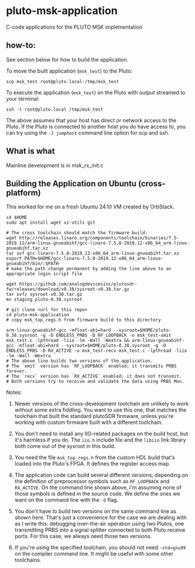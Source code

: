 # pluto-msk-application
C-code applications for the PLUTO MSK implementation 

## how-to:

See section below for how to build the application.

To move the built application (`msk_test`) to the Pluto:
```
scp msk_test root@pluto.local:/tmp/msk_test
```

To execute the application (`msk_test`) on the Pluto with output streamed to your terminal:
```
ssh -t root@pluto.local /tmp/msk_test
```

The above assumes that your host has direct or network access to the Pluto. If the Pluto is connected to another host you do have access to, you can try using the `-J jumphost` command line option for scp and ssh.

## What is what

Mainline development is in msk_rx_init.c

## Building the Application on Ubuntu (cross-platform)

This worked for me on a fresh Ubuntu 24.10 VM created by OrbStack.

```
cd $HOME
sudo apt install wget xz-utils git

# The cross toolchain should match the firmware build:
wget http://releases.linaro.org/components/toolchain/binaries/7.5-2019.12/arm-linux-gnueabihf/gcc-linaro-7.5.0-2019.12-x86_64_arm-linux-gnueabihf.tar.xz
tar xvf gcc-linaro-7.5.0-2019.12-x86_64_arm-linux-gnueabihf.tar.xz
export PATH=$HOME/gcc-linaro-7.5.0-2019.12-x86_64_arm-linux-gnueabihf/bin/:$PATH
# make the path change permanent by adding the line above to an appropriate login script file

wget https://github.com/analogdevicesinc/plutosdr-fw/releases/download/v0.38/sysroot-v0.38.tar.gz
tar xvfz sysroot-v0.38.tar.gz 
mv staging pluto-0.38.sysroot

# git clone <url for this repo>
cd pluto-msk-application
# copy msk_top_regs.h from firmware build to this directory

arm-linux-gnueabihf-gcc -mfloat-abi=hard --sysroot=$HOME/pluto-0.38.sysroot -g -D ENDLESS_PRBS -D RF_LOOPBACK -o msk_test-xmit msk_test.c -lpthread -liio -lm -Wall -Wextra && arm-linux-gnueabihf-gcc -mfloat-abi=hard --sysroot=$HOME/pluto-0.38.sysroot -g -D ENDLESS_PRBS -D RX_ACTIVE -o msk_test-recv msk_test.c -lpthread -liio -lm -Wall -Wextra
# The above line builds two versions of the application.
# The `xmit` version has `RF_LOOPBACK` enabled; it transmits PRBS forever.
# The `recv` version has `RX_ACTIVE` enabled; it does not transmit.
# Both versions try to receive and validate the data using PRBS Mon.
```

Notes:

1. Newer versions of the cross-development toolchain are unlikely to work without
some extra fiddling. You want to use this one, that matches the toolchain that built
the standard plutoSDR firmware, unless you're working with custom firmware built
with a different toolchain.

2. You don't need to install any IIO-related packages on the build host, but it's
harmless if you do. The `iio.h` include file and the `libiio` link library both
come out of the sysroot in this build.

3. You need the file `msk_top_regs.h` from the custom HDL build that's loaded into
the Pluto's FPGA. It defines the register access map.

4. The application code can build several different versions, depending on the
definition of preprocessor symbols such as `RF_LOOPBACK` and `RX_ACTIVE`. On the
command line shown above, I'm assuming none of those symbols is defined in the
source code. We define the ones we want on the command line with the `-D` flag.

5. You don't have to build two versions on the same command line as shown here.
That's just a convenience for the case we are dealing with as I write this:
debugging over-the-air operation using two Plutos, one transmitting PRBS into a
signal splitter connected to both Pluto receive ports. For this case, we always
need those two versions.

6. If you're using the specified toolchain, you should not need `-std=gnu99` on
the compiler command line. It might be useful with some other toolchains.